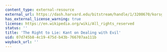 ```yaml
---
content_type: external-resource
external_url: https://dash.harvard.edu/bitstream/handle/1/3200670/korsgaard_righttolie.pdf?sequence=2
has_external_license_warning: true
license: https://en.wikipedia.org/wiki/All_rights_reserved
status: ''
title: 'The Right to Lie: Kant on Dealing with Evil'
uid: 07d745b8-4c19-475d-b43b-766707aa111b
wayback_url: ''
---
```

